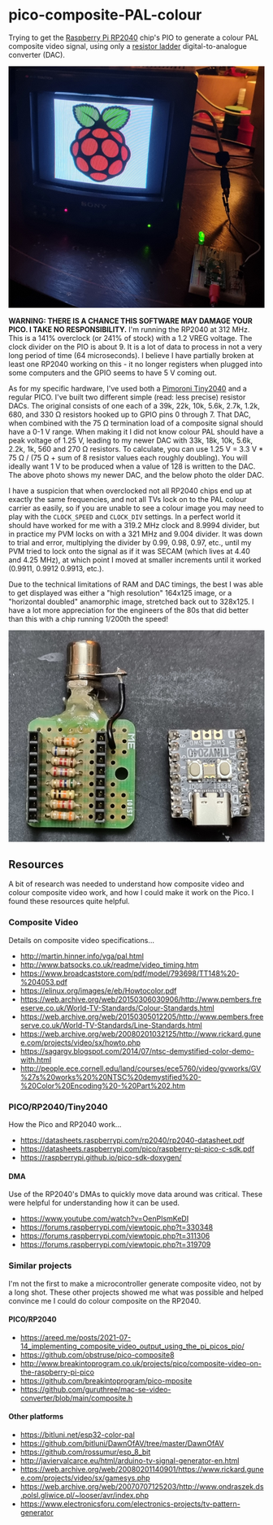 # pico-composite-PAL-colour #

Trying to get the [Raspberry Pi RP2040](https://www.raspberrypi.com/documentation/microcontrollers/rp2040.html) chip's PIO to generate a colour PAL composite video signal, using only a [resistor ladder](https://en.wikipedia.org/wiki/Resistor_ladder) digital-to-analogue converter (DAC).

![Photograph of a CRT screen running the code](resources/onacrt.jpg)

**WARNING: THERE IS A CHANCE THIS SOFTWARE MAY DAMAGE YOUR PICO. I TAKE NO RESPONSIBILITY.**
I'm running the RP2040 at 312 MHz. This is a 141% overclock (or 241% of stock) with a 1.2 VREG voltage. The clock divider on the PIO is about 9. It is a lot of data to process in not a very long period of time (64 microseconds). I believe I have partially broken at least one RP2040 working on this - it no longer registers when plugged into some computers and the GPIO seems to have 5 V coming out.

As for my specific hardware, I've used both a [Pimoroni Tiny2040](https://shop.pimoroni.com/products/tiny-2040?variant=39560012300371) and a regular PICO. I've built two different simple (read: less precise) resistor DACs. The original consists of one each of a 39k, 22k, 10k, 5.6k, 2.7k, 1.2k, 680, and 330 Ω resistors hooked up to GPIO pins 0 through 7. That DAC, when combined with the 75 Ω termination load of a composite signal should have a 0-1 V range. When making it I did not know colour PAL should have a peak voltage of 1.25 V, leading to my newer DAC with 33k, 18k, 10k, 5.6k, 2.2k, 1k, 560 and 270  Ω resistors. To calculate, you can use 1.25 V = 3.3 V * 75 Ω / (75 Ω + sum of 8 resistor values each roughly doubling). You will ideally want 1 V to be produced when a value of 128 is written to the DAC. The above photo shows my newer DAC, and the below photo the older DAC.

I have a suspicion that when overclocked not all RP2040 chips end up at exactly the same frequencies, and not all TVs lock on to the PAL colour carrier as easily, so if you are unable to see a colour image you may need to play with the `CLOCK_SPEED` and `CLOCK_DIV` settings. In a perfect world it should have worked for me with a 319.2 MHz clock and 8.9994 divider, but in practice my PVM locks on with a 321 MHz and 9.004 divider. It was down to trial and error, multiplying the divider by 0.99, 0.98, 0.97, etc., until my PVM tried to lock onto the signal as if it was SECAM (which lives at 4.40 and 4.25 MHz), at which point I moved at smaller increments until it worked (0.9911, 0.9912 0.9913, etc.).

Due to the technical limitations of RAM and DAC timings, the best I was able to get displayed was either a "high resolution" 164x125 image, or a "horizontal doubled" anamorphic image, stretched back out to 328x125. I have a lot more appreciation for the engineers of the 80s that did better than this with a chip running 1/200th the speed!

![My original passive resistor DAC and Tiny2040](resources/chipanddac.jpg)

## Resources ##

A bit of research was needed to understand how composite video and colour composite video work, and how I could make it work on the Pico. I found these resources quite helpful.

### Composite Video ###

Details on composite video specifications...

* http://martin.hinner.info/vga/pal.html
* http://www.batsocks.co.uk/readme/video_timing.htm
* https://www.broadcaststore.com/pdf/model/793698/TT148%20-%204053.pdf
* https://elinux.org/images/e/eb/Howtocolor.pdf
* https://web.archive.org/web/20150306030906/http://www.pembers.freeserve.co.uk/World-TV-Standards/Colour-Standards.html
* https://web.archive.org/web/20150305012205/http://www.pembers.freeserve.co.uk/World-TV-Standards/Line-Standards.html
* https://web.archive.org/web/20080201032125/http://www.rickard.gunee.com/projects/video/sx/howto.php
* https://sagargv.blogspot.com/2014/07/ntsc-demystified-color-demo-with.html
* http://people.ece.cornell.edu/land/courses/ece5760/video/gvworks/GV%27s%20works%20%20NTSC%20demystified%20-%20Color%20Encoding%20-%20Part%202.htm

### PICO/RP2040/Tiny2040 ###

How the Pico and RP2040 work...

* https://datasheets.raspberrypi.com/rp2040/rp2040-datasheet.pdf
* https://datasheets.raspberrypi.com/pico/raspberry-pi-pico-c-sdk.pdf
* https://raspberrypi.github.io/pico-sdk-doxygen/

#### DMA ####

Use of the RP2040's DMAs to quickly move data around was critical. These were helpful for understanding how it can be used.

* https://www.youtube.com/watch?v=OenPIsmKeDI
* https://forums.raspberrypi.com/viewtopic.php?t=330348
* https://forums.raspberrypi.com/viewtopic.php?t=311306
* https://forums.raspberrypi.com/viewtopic.php?t=319709

### Similar projects ###

I'm not the first to make a microcontroller generate composite video, not by a long shot. These other projects showed me what was possible and helped convince me I could do colour composite on the RP2040.

#### PICO/RP2040 ####

* https://areed.me/posts/2021-07-14_implementing_composite_video_output_using_the_pi_picos_pio/
* https://github.com/obstruse/pico-composite8
* http://www.breakintoprogram.co.uk/projects/pico/composite-video-on-the-raspberry-pi-pico
* https://github.com/breakintoprogram/pico-mposite
* https://github.com/guruthree/mac-se-video-converter/blob/main/composite.h

#### Other platforms ####

* https://bitluni.net/esp32-color-pal
* https://github.com/bitluni/DawnOfAV/tree/master/DawnOfAV
* https://github.com/rossumur/esp_8_bit
* http://javiervalcarce.eu/html/arduino-tv-signal-generator-en.html
* https://web.archive.org/web/20080201140901/https://www.rickard.gunee.com/projects/video/sx/gamesys.php
* https://web.archive.org/web/20070707125203/http://www.ondraszek.ds.polsl.gliwice.pl/~looser/avr/index.php
* https://www.electronicsforu.com/electronics-projects/tv-pattern-generator
